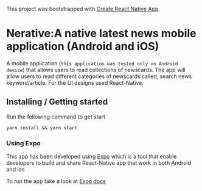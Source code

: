 This project was bootstrapped with [Create React Native App](https://github.com/react-community/create-react-native-app).

# Nerative:A native latest news mobile application (Android and iOS)

A mobile application (`this application was tested only on Android device`) that allows users to read collections of newscards.
The app will allow users to read different categories of newscards called, search news keyword/article.
For the UI designs used React-Native.

## Installing / Getting started

Run the following command to get start
```
yarn install && yarn start
```


### Using Expo

This app has been developed using [Expo](https://expo.io) which is a tool that enable developers to build and share React-Native app that work in both Android and ios

To run the app take a look at [Expo docs](https://docs.expo.io/versions/latest/introduction/installation.html#ios-simulator)
